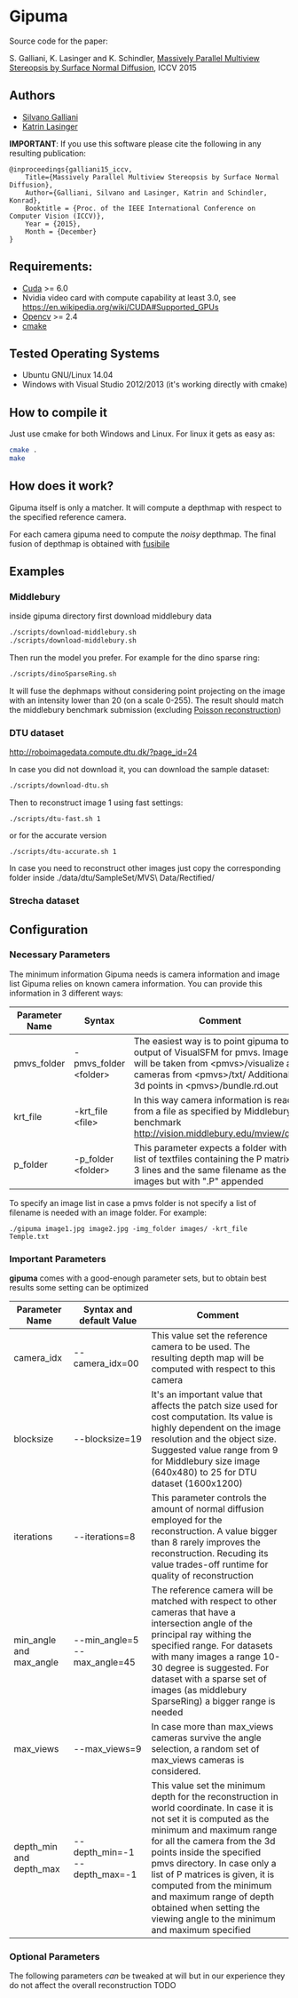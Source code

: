 # Gipuma


Source code for the paper:

S. Galliani, K. Lasinger and K. Schindler, [Massively Parallel Multiview Stereopsis by Surface Normal Diffusion](http://www.prs.igp.ethz.ch/content/dam/ethz/special-interest/baug/igp/photogrammetry-remote-sensing-dam/documents/pdf/galliani-lasinger-iccv15.pdf), ICCV 2015

## Authors
- [Silvano Galliani](silvano.galliani@geod.baug.ethz.ch)
- [Katrin Lasinger](katrin.lasinger@geod.baug.ethz.ch)


**IMPORTANT**: If you use this software please cite the following in any resulting publication:
```
@inproceedings{galliani15_iccv,
    Title={Massively Parallel Multiview Stereopsis by Surface Normal Diffusion},
    Author={Galliani, Silvano and Lasinger, Katrin and Schindler, Konrad},
    Booktitle = {Proc. of the IEEE International Conference on Computer Vision (ICCV)},
    Year = {2015},
    Month = {December}
}
```

## Requirements:
 - [Cuda](https://developer.nvidia.com/cuda-downloads) >= 6.0
 - Nvidia video card with compute capability at least 3.0, see https://en.wikipedia.org/wiki/CUDA#Supported_GPUs
 - [Opencv](http://opencv.org) >= 2.4
 - [cmake](http://cmake.org)
 
## Tested Operating Systems
 - Ubuntu GNU/Linux 14.04
 - Windows with Visual Studio 2012/2013 (it's working directly with cmake)

## How to compile it
Just use cmake for both Windows and Linux.
For linux it gets as easy as:
```bash
cmake .
make
```

## How does it work?
Gipuma itself is only a matcher. It will compute a depthmap with respect to the specified reference camera.

For each camera gipuma need to compute the _noisy_ depthmap. The final fusion of depthmap is obtained with [fusibile](https://github.com/kysucix/fusibile)

## Examples
 ### Middlebury
 inside gipuma directory first download middlebury data
 ```bash
 ./scripts/download-middlebury.sh
 ./scripts/download-middlebury.sh
 ```
 Then run the model you prefer. For example for the dino sparse ring:
 ```bash
 ./scripts/dinoSparseRing.sh
 ```
 It will fuse the dephmaps without considering point projecting on the image with an intensity lower than 20 (on a scale 0-255). The result should match the  middlebury benchmark submission (excluding [Poisson reconstruction](http://www.cs.jhu.edu/~misha/Code/PoissonRecon/))


### DTU dataset
http://roboimagedata.compute.dtu.dk/?page_id=24

In case you did not download it, you can download the sample dataset:
```bash
./scripts/download-dtu.sh
```
Then to reconstruct image 1 using fast settings:
```
./scripts/dtu-fast.sh 1
```
or for the accurate version
```
./scripts/dtu-accurate.sh 1
```
In case you need to reconstruct other images just copy the corresponding folder inside ./data/dtu/SampleSet/MVS\ Data/Rectified/

### Strecha dataset
## Configuration

### Necessary Parameters
The minimum information Gipuma needs is camera information and image list
Gipuma relies on known camera information. You can provide this information in 3 different ways:

| Parameter Name | Syntax | Comment |
| -------------- | --------------------------------- | --------------- |
| pmvs_folder | -pmvs_folder \<folder\> | The easiest way is to point gipuma to the output of VisualSFM for pmvs. Images will be taken from \<pmvs\>/visualize and cameras from \<pmvs\>/txt/ Additionally 3d points in \<pmvs\>/bundle.rd.out |
| krt_file | -krt_file \<file\> | In this way camera information is read from a file as specified by Middlebury benchmark http://vision.middlebury.edu/mview/data/ |
| p_folder | -p_folder \<folder\> | This parameter expects a folder with a list of textfiles containing the P matrix on 3 lines and the same filename as the images but with ".P" appended |

To specify an image list in case a pmvs folder is not specify a list of filename is needed with an image folder.
For example:
```
./gipuma image1.jpg image2.jpg -img_folder images/ -krt_file Temple.txt
```

### Important Parameters
 **gipuma** comes with a good-enough parameter sets, but to obtain best results some setting can be optimized


| Parameter Name | Syntax and default Value | Comment |
| -------------- | ------------------------ | --------------- |
| camera_idx | --camera_idx=00 | This value set the reference camera to be used. The resulting depth map will be computed with respect to this camera |
| blocksize | --blocksize=19 | It's an important value that affects the patch size used for cost computation. Its value is highly dependent on the image resolution and the object size. Suggested value range from 9 for Middlebury size image (640x480) to 25 for DTU dataset (1600x1200) |
| iterations | --iterations=8 | This parameter controls the amount of normal diffusion employed for the reconstruction. A value bigger than 8 rarely improves the reconstruction. Recuding its value trades-off runtime for quality of reconstruction |
| min_angle and max_angle | --min_angle=5 --max_angle=45 | The reference camera will be matched with respect to other cameras that have a intersection angle of the principal ray withing the specified range. For datasets with many images a range 10-30 degree is suggested. For dataset with a sparse set of images (as middlebury SparseRing) a bigger range is needed |
| max_views | --max_views=9 | In case more than max_views cameras survive the angle selection, a random set of max_views cameras is considered. |
| depth_min and depth_max | --depth_min=-1 --depth_max=-1 | This value set the minimum depth for the reconstruction in world coordinate. In case it is not set it is computed as the minimum and maximum range for all the camera from the 3d points inside the specified pmvs directory. In case only a list of P matrices is given, it is computed from the minimum and maximum range of depth obtained when setting the viewing angle to the minimum and maximum specified |

### Optional Parameters
 The following parameters _can_ be tweaked at will but in our experience they do not affect the overall reconstruction
 TODO
